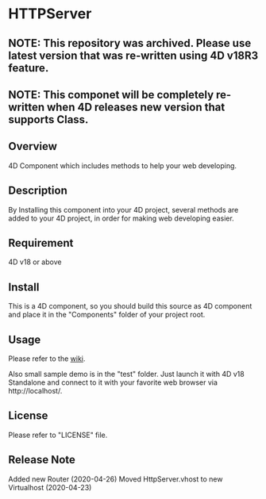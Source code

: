 # HTTPServer

## NOTE: This repository was archived. Please use latest version that was re-written using 4D v18R3 feature.

## NOTE: This componet will be completely re-written when 4D releases new version that supports Class.

## Overview

4D Component which includes methods to help your web developing.

## Description

By Installing this component into your 4D project, several methods are added to your 4D project, in order for making web developing easier.

## Requirement

4D v18 or above

## Install

This is a 4D component, so you should build this source as 4D component and place it in the "Components" folder of your project root.

## Usage

Please refer to the [wiki](https://github.com/KoichiHaradaEndor/HTTPServer/wiki).

Also small sample demo is in the "test" folder. Just launch it with 4D v18 Standalone and connect to it with your favorite web browser via http://localhost/.

## License

Please refer to "LICENSE" file.

## Release Note

Added new Router (2020-04-26)
Moved HttpServer.vhost to new Virtualhost (2020-04-23)
